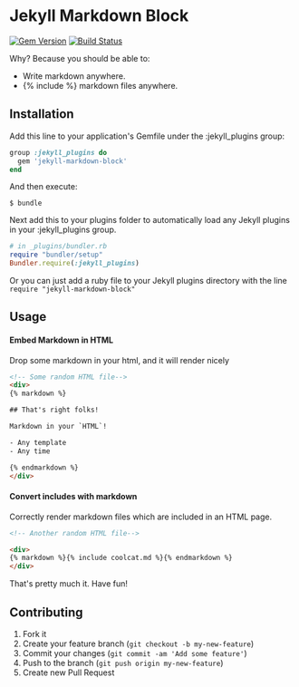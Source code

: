 # Jekyll Markdown Block

[![Gem Version](https://badge.fury.io/rb/jekyll-markdown-block.png)](http://badge.fury.io/rb/jekyll-markdown-block) [![Build Status](https://travis-ci.org/imathis/jekyll-markdown-block.png)](https://travis-ci.org/imathis/jekyll-markdown-block)

Why? Because you should be able to:

- Write markdown anywhere.
- {% include %} markdown files anywhere.

## Installation

Add this line to your application's Gemfile under
the :jekyll_plugins group:

```ruby
group :jekyll_plugins do
  gem 'jekyll-markdown-block'
end
```

And then execute:

    $ bundle

Next add this to your plugins folder to automatically load any Jekyll plugins in your :jekyll_plugins group.

```ruby
# in _plugins/bundler.rb
require "bundler/setup"
Bundler.require(:jekyll_plugins)

```

Or you can just add a ruby file to your Jekyll plugins directory with the line `require "jekyll-markdown-block"`

## Usage

#### Embed Markdown in HTML

Drop some markdown in your html, and it will render nicely

```html
<!-- Some random HTML file-->
<div>
{% markdown %}

## That's right folks!

Markdown in your `HTML`!

- Any template
- Any time

{% endmarkdown %}
</div>
```

#### Convert includes with markdown 

Correctly render markdown files which are included in an HTML page.

```html
<!-- Another random HTML file-->

<div>
{% markdown %}{% include coolcat.md %}{% endmarkdown %}
</div>
```

That's pretty much it. Have fun!

## Contributing

1. Fork it
2. Create your feature branch (`git checkout -b my-new-feature`)
3. Commit your changes (`git commit -am 'Add some feature'`)
4. Push to the branch (`git push origin my-new-feature`)
5. Create new Pull Request
